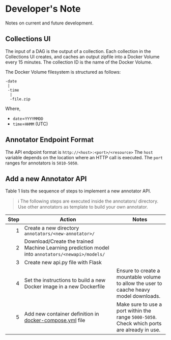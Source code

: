 # Developer's Note

Notes on current and future development.

## Collections UI

The input of a DAG is the output of a collection. Each collection in the Collections UI
creates, and caches an output zipfile into a Docker Volume every 15 minutes.
The collection ID is the name of the Docker Volume.

The Docker Volume filesystem is structured as follows:

```text
-date
 |
 -time
  |
  -file.zip
```

Where,
* `date`=`YYYYMMDD`
* `time`=`HHMM` (UTC)

## Annotator Endpoint Format

The API endpoint format is `http://<host>:<port>/<resource>`
The `host` variable depends on the location where an HTTP call is executed.
The `port` ranges for annotators is `5010-5050`.

## Add a new Annotator API

Table 1 lists the sequence of steps to implement a new annotator API.

> :information_source: The following steps are executed inside the annotators/ directory.
> Use other annotators as template to build your own annotator.

|Step|Action|Notes|
|---:|------|-----|
|1|Create a new directory `annotators/<new-annotator>/`| |
|2|Download/Create the trained Machine Learning prediction model into `annotators/<newapi>/models/`| |
|3|Create new api.py file with Flask| |
|4|Set the instructions to build a new Docker image in a new Dockerfile|Ensure to create a mountable volume to allow the user to caache heavy model downloads.|
|5|Add new container definition in [docker-compose.yml](../docker-compose.yml) file|Make sure to use a port within the range `5000-5050`. Check which ports are already in use.|

